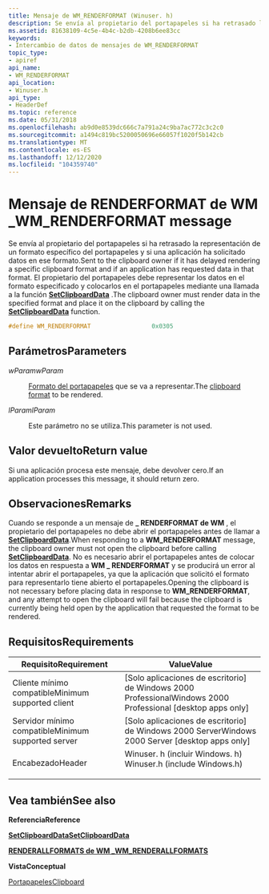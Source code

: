 ```yaml
---
title: Mensaje de WM_RENDERFORMAT (Winuser. h)
description: Se envía al propietario del portapapeles si ha retrasado la representación de un formato específico del portapapeles y si una aplicación ha solicitado datos en ese formato.
ms.assetid: 81638109-4c5e-4b4c-b2db-4208b6ee83cc
keywords:
- Intercambio de datos de mensajes de WM_RENDERFORMAT
topic_type:
- apiref
api_name:
- WM_RENDERFORMAT
api_location:
- Winuser.h
api_type:
- HeaderDef
ms.topic: reference
ms.date: 05/31/2018
ms.openlocfilehash: ab9d0e8539dc666c7a791a24c9ba7ac772c3c2c0
ms.sourcegitcommit: a1494c819bc5200050696e66057f1020f5b142cb
ms.translationtype: MT
ms.contentlocale: es-ES
ms.lasthandoff: 12/12/2020
ms.locfileid: "104359740"
---
```

# <a name="wm_renderformat-message"></a><span data-ttu-id="a9bcb-104">Mensaje de RENDERFORMAT de WM \_</span><span class="sxs-lookup"><span data-stu-id="a9bcb-104">WM\_RENDERFORMAT message</span></span>

<span data-ttu-id="a9bcb-105">Se envía al propietario del portapapeles si ha retrasado la representación de un formato específico del portapapeles y si una aplicación ha solicitado datos en ese formato.</span><span class="sxs-lookup"><span data-stu-id="a9bcb-105">Sent to the clipboard owner if it has delayed rendering a specific clipboard format and if an application has requested data in that format.</span></span> <span data-ttu-id="a9bcb-106">El propietario del portapapeles debe representar los datos en el formato especificado y colocarlos en el portapapeles mediante una llamada a la función [**SetClipboardData**](/windows/win32/api/winuser/nf-winuser-setclipboarddata) .</span><span class="sxs-lookup"><span data-stu-id="a9bcb-106">The clipboard owner must render data in the specified format and place it on the clipboard by calling the [**SetClipboardData**](/windows/win32/api/winuser/nf-winuser-setclipboarddata) function.</span></span>


```C++
#define WM_RENDERFORMAT                 0x0305
```



## <a name="parameters"></a><span data-ttu-id="a9bcb-107">Parámetros</span><span class="sxs-lookup"><span data-stu-id="a9bcb-107">Parameters</span></span>

<dl> <dt>

<span data-ttu-id="a9bcb-108">*wParam*</span><span class="sxs-lookup"><span data-stu-id="a9bcb-108">*wParam*</span></span> 
</dt> <dd>

<span data-ttu-id="a9bcb-109">[Formato del portapapeles](standard-clipboard-formats.md) que se va a representar.</span><span class="sxs-lookup"><span data-stu-id="a9bcb-109">The [clipboard format](standard-clipboard-formats.md) to be rendered.</span></span>

</dd> <dt>

<span data-ttu-id="a9bcb-110">*lParam*</span><span class="sxs-lookup"><span data-stu-id="a9bcb-110">*lParam*</span></span> 
</dt> <dd>

<span data-ttu-id="a9bcb-111">Este parámetro no se utiliza.</span><span class="sxs-lookup"><span data-stu-id="a9bcb-111">This parameter is not used.</span></span>

</dd> </dl>

## <a name="return-value"></a><span data-ttu-id="a9bcb-112">Valor devuelto</span><span class="sxs-lookup"><span data-stu-id="a9bcb-112">Return value</span></span>

<span data-ttu-id="a9bcb-113">Si una aplicación procesa este mensaje, debe devolver cero.</span><span class="sxs-lookup"><span data-stu-id="a9bcb-113">If an application processes this message, it should return zero.</span></span>

## <a name="remarks"></a><span data-ttu-id="a9bcb-114">Observaciones</span><span class="sxs-lookup"><span data-stu-id="a9bcb-114">Remarks</span></span>

<span data-ttu-id="a9bcb-115">Cuando se responde a un mensaje de **\_ RENDERFORMAT de WM** , el propietario del portapapeles no debe abrir el portapapeles antes de llamar a [**SetClipboardData**](/windows/win32/api/winuser/nf-winuser-setclipboarddata).</span><span class="sxs-lookup"><span data-stu-id="a9bcb-115">When responding to a **WM\_RENDERFORMAT** message, the clipboard owner must not open the clipboard before calling [**SetClipboardData**](/windows/win32/api/winuser/nf-winuser-setclipboarddata).</span></span> <span data-ttu-id="a9bcb-116">No es necesario abrir el portapapeles antes de colocar los datos en respuesta a **WM \_ RENDERFORMAT** y se producirá un error al intentar abrir el portapapeles, ya que la aplicación que solicitó el formato para representarlo tiene abierto el portapapeles.</span><span class="sxs-lookup"><span data-stu-id="a9bcb-116">Opening the clipboard is not necessary before placing data in response to **WM\_RENDERFORMAT**, and any attempt to open the clipboard will fail because the clipboard is currently being held open by the application that requested the format to be rendered.</span></span>

## <a name="requirements"></a><span data-ttu-id="a9bcb-117">Requisitos</span><span class="sxs-lookup"><span data-stu-id="a9bcb-117">Requirements</span></span>



| <span data-ttu-id="a9bcb-118">Requisito</span><span class="sxs-lookup"><span data-stu-id="a9bcb-118">Requirement</span></span> | <span data-ttu-id="a9bcb-119">Value</span><span class="sxs-lookup"><span data-stu-id="a9bcb-119">Value</span></span> |
|-------------------------------------|----------------------------------------------------------------------------------------------------------|
| <span data-ttu-id="a9bcb-120">Cliente mínimo compatible</span><span class="sxs-lookup"><span data-stu-id="a9bcb-120">Minimum supported client</span></span><br/> | <span data-ttu-id="a9bcb-121">\[Solo aplicaciones de escritorio\] de Windows 2000 Professional</span><span class="sxs-lookup"><span data-stu-id="a9bcb-121">Windows 2000 Professional \[desktop apps only\]</span></span><br/>                                               |
| <span data-ttu-id="a9bcb-122">Servidor mínimo compatible</span><span class="sxs-lookup"><span data-stu-id="a9bcb-122">Minimum supported server</span></span><br/> | <span data-ttu-id="a9bcb-123">\[Solo aplicaciones de escritorio\] de Windows 2000 Server</span><span class="sxs-lookup"><span data-stu-id="a9bcb-123">Windows 2000 Server \[desktop apps only\]</span></span><br/>                                                     |
| <span data-ttu-id="a9bcb-124">Encabezado</span><span class="sxs-lookup"><span data-stu-id="a9bcb-124">Header</span></span><br/>                   | <dl> <span data-ttu-id="a9bcb-125"><dt>Winuser. h (incluir Windows. h)</dt></span><span class="sxs-lookup"><span data-stu-id="a9bcb-125"><dt>Winuser.h (include Windows.h)</dt></span></span> </dl> |



## <a name="see-also"></a><span data-ttu-id="a9bcb-126">Vea también</span><span class="sxs-lookup"><span data-stu-id="a9bcb-126">See also</span></span>

<dl> <dt>

<span data-ttu-id="a9bcb-127">**Referencia**</span><span class="sxs-lookup"><span data-stu-id="a9bcb-127">**Reference**</span></span>
</dt> <dt>

[<span data-ttu-id="a9bcb-128">**SetClipboardData**</span><span class="sxs-lookup"><span data-stu-id="a9bcb-128">**SetClipboardData**</span></span>](/windows/win32/api/winuser/nf-winuser-setclipboarddata)
</dt> <dt>

[<span data-ttu-id="a9bcb-129">**RENDERALLFORMATS de WM \_**</span><span class="sxs-lookup"><span data-stu-id="a9bcb-129">**WM\_RENDERALLFORMATS**</span></span>](wm-renderallformats.md)
</dt> <dt>

<span data-ttu-id="a9bcb-130">**Vista**</span><span class="sxs-lookup"><span data-stu-id="a9bcb-130">**Conceptual**</span></span>
</dt> <dt>

[<span data-ttu-id="a9bcb-131">Portapapeles</span><span class="sxs-lookup"><span data-stu-id="a9bcb-131">Clipboard</span></span>](clipboard.md)
</dt> </dl>

 

 





